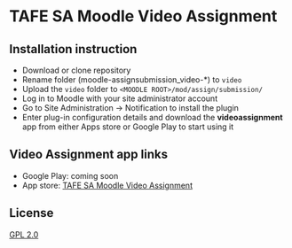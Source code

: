 TAFE SA Moodle Video Assignment
===============================

Installation instruction
-----------------------

 * Download or clone repository
 * Rename folder (moodle-assignsubmission_video-*) to `video`
 * Upload the `video` folder to `<MOODLE ROOT>/mod/assign/submission/`
 * Log in to Moodle with your site administrator account
 * Go to Site Administration -> Notification to install the plugin
 * Enter plug-in configuration details and download the **videoassignment** app from either Apps store or Google Play to start using it

Video Assignment app links
--------------------------

* Google Play: coming soon
* App store: [TAFE SA Moodle Video Assignment](https://itunes.apple.com/au/app/tafe-sa-moodle-video-assignment/id915686392?mt=8)

License
-------
[GPL 2.0](http://www.gnu.org/licenses/gpl-2.0.html)
